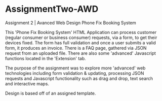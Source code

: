 # AssignmentTwo-AWD
Assignment 2 | Avanced Web Design
Phone Fix Booking System

This 'Phone Fix Booking System' HTML Application can process customer (regular consumer or business consumer) requests, via a form, to get their devices fixed. The form has full validation and once a user submits a valid form, it produces an invoice. There is a FAQ page, gathered via JSON request from an uploaded file. There are also some 'advanced' Javascript functions located in the 'Extension' tab. 

The purpose of the assignment was to explore more 'advanced' web technologies including form validation & updating, processing JSON requests and Javascript functionality such as drag and drop, text search and interactive maps.

Design is based off of an assigned template.
